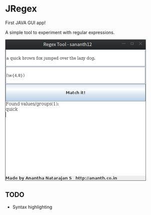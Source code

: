 JRegex
======

First JAVA GUI app!

A simple tool to experiment with regular expressions.

![JRegex](https://raw.githubusercontent.com/sananth12/JRegex/master/demo.png)


TODO
----

* Syntax highlighting